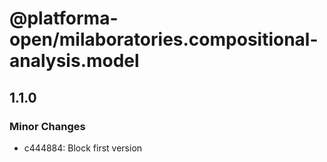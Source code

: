# @platforma-open/milaboratories.compositional-analysis.model

## 1.1.0

### Minor Changes

- c444884: Block first version

